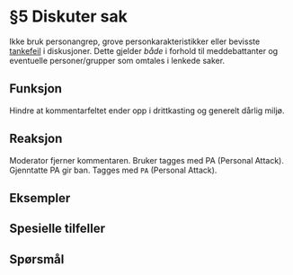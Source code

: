 # §5 Diskuter sak
Ikke bruk personangrep, grove personkarakteristikker eller bevisste [tankefeil](https://no.wikipedia.org/wiki/Tankefeil) i diskusjoner. Dette gjelder _både_ i forhold til meddebattanter og eventuelle personer/grupper som omtales i lenkede saker.

## Funksjon
Hindre at kommentarfeltet ender opp i drittkasting og generelt dårlig miljø.

## Reaksjon
Moderator fjerner kommentaren. Bruker tagges med PA (Personal Attack). Gjenntatte PA gir ban.
Tagges med `PA` (Personal Attack).

## Eksempler
## Spesielle tilfeller
## Spørsmål
